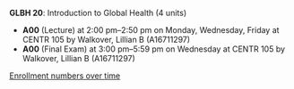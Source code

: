 **GLBH 20**: Introduction to Global Health (4 units)

- **A00** (Lecture) at 2:00 pm–2:50 pm on Monday, Wednesday, Friday at CENTR 105 by Walkover, Lillian B (A16711297)
- **A00** (Final Exam) at 3:00 pm–5:59 pm on Wednesday at CENTR 105 by Walkover, Lillian B (A16711297)

[Enrollment numbers over time](./GLBH20.tsv)
